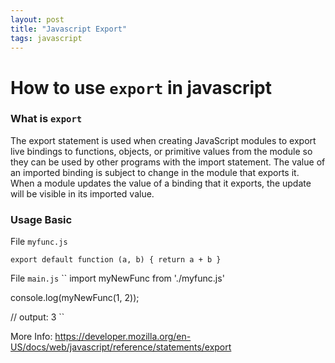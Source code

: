 ```yaml
---
layout: post
title: "Javascript Export"
tags: javascript
---
```


# How to use `export` in javascript

### What is `export`
The export statement is used when creating JavaScript modules to export live bindings to functions, objects, or primitive values from the module so they can be used by other programs with the import statement. The value of an imported binding is subject to change in the module that exports it. When a module updates the value of a binding that it exports, the update will be visible in its imported value.


### Usage Basic

File `myfunc.js`

``
export default function (a, b) {
  return a + b
}
``

File `main.js`
``
import myNewFunc from './myfunc.js'

console.log(myNewFunc(1, 2));

// output: 3
``

More Info: https://developer.mozilla.org/en-US/docs/web/javascript/reference/statements/export